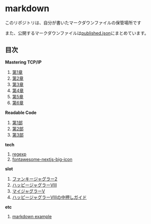 # markdown

このリポジトリは、自分が書いたマークダウンファイルの保管場所です

また、公開するマークダウンファイルは[published.json](published.json)にまとめています。

## 目次

**Mastering TCP/IP**

1. [第1章](mastering-tcp-ip/chapter1/index.md)
2. [第2章](mastering-tcp-ip/chapter2/index.md)
3. [第3章](mastering-tcp-ip/chapter3/index.md)
4. [第4章](mastering-tcp-ip/chapter4/index.md)
5. [第5章](mastering-tcp-ip/chapter5/index.md)
6. [第6章](mastering-tcp-ip/chapter6/index.md)

**Readable Code**

1. [第1部](readable-code/part1.md)
2. [第2部](readable-code/part2.md)
3. [第3部](readable-code/part3.md)

**tech**

1. [regexp](tech/regexp/index.md)
2. [fontawesome-nextjs-big-icon](tech/fontawesome-nextjs-big-icon/index.md)

**slot**

1. [ファンキージャグラー2](slot/fanky-jaggler2/index.md)
2. [ハッピージャグラーVⅢ](slot/happy-jaggler-v3/index.md)
3. [マイジャグラーV](slot/my-jaggler-v/index.md)
4. [ハッピージャグラーVⅢの中押しガイド](slot/happy-nakaoshi/index.md)

**etc**

1. [markdown example](etc/markdown_example.md)
